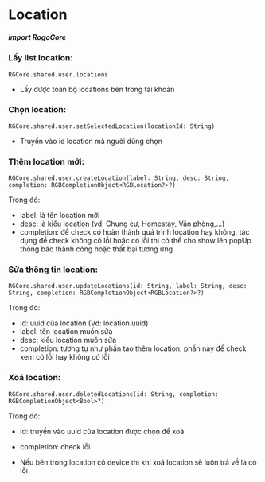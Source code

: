 
# Location

##### import RogoCore

### Lấy list location:
```
RGCore.shared.user.locations
```
- Lấy được toàn bộ locations bên trong tài khoản

### Chọn location:
```
RGCore.shared.user.setSelectedLocation(locationId: String)
```

- Truyền vào id location mà người dùng chọn

### Thêm location mới:
```
RGCore.shared.user.createLocation(label: String, desc: String, completion: RGBCompletionObject<RGBLocation?>?)
```
Trong đó:
- label: là tên location mới
- desc: là kiểu location (vd: Chung cư, Homestay, Văn phòng,...)
- completion: để check có hoàn thành quá trình location hay không, tác dụng để check không có lỗi hoặc có lỗi thì có thể cho show lên popUp thông báo thành công hoặc thất bại tương ứng

### Sửa thông tin location:
```
RGCore.shared.user.updateLocations(id: String, label: String, desc: String, completion: RGBCompletionObject<RGBLocation?>?)
```
Trong đó:
- id: uuid của location (Vd: location.uuid)
- label: tên location muốn sửa
- desc: kiểu location muốn sửa
- completion: tương tự như phần tạo thêm location, phần này để check xem có lỗi hay không có lỗi

### Xoá location:
```
RGCore.shared.user.deletedLocations(id: String, completion: RGBCompletionObject<Bool>?)
```
Trong đó:
- id: truyền vào uuid của location được chọn để xoá 
- completion: check lỗi

- Nếu bên trong location có device thì khi xoá location sẽ luôn trả về là có lỗi
